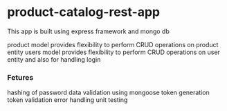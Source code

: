 # product-catalog-rest-app

This app is built using express framework and mongo db

product model provides flexibility to perform CRUD operations on product entity
users model provides flexibility to perform CRUD operations on user entity and also for handling login

### Fetures
hashing of password
data validation using mongoose
token generation
token validation
error handling
unit testing
